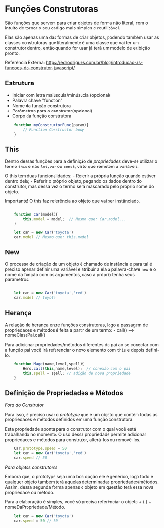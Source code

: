 # Funções Construtoras

São funções que servem para criar objetos de forma não literal, com o intuito de tornar o seu código mais simples e reutilizável.

Elas são apenas uma das formas de criar objetos, podendo também usar as classes construtoras que literalmente é uma classe que vai ter um construtor dentro, então quando for usar já terá um modelo de exibição pronto.

Referência Externa: https://edrodrigues.com.br/blog/introducao-as-funcoes-do-construtor-javascript/

## Estrutura

- Iniciar com letra maiúscula/minúsucla (opcional)
- Palavra chave "function"
- Nome da função construtora
- Parâmetros para o construtor(opcional)
- Corpo da função construtora

```js
    function myConstructorFunc(param){
        // Function Constructor body
    }
```

## This

Dentro dessas funções para a definição de _propriedades_ deve-se utilizar o termo `this` e não `let,var` ou `const`, visto que remetem a variáveis.

O this tem duas funcionalidades:
    - Referir a própria função quando estiver dentro dela;
    - Referir o próprio objeto, pegando os dados dentro do construtor, mas dessa vez o termo será mascarado pelo próprio nome do objeto.

Importante! O this faz referência ao objeto que vai ser instânciado.

```js

    function Car(model){
        this.model = model;  // Mesmo que: Car.model...
    }

    let car = new Car('toyota')
    car.model // Mesmo que: this.model

```

## New

O processo de criação de um objeto é chamado de instância e para tal é preciso apenar definir uma variável e atribuir a ela a palavra-chave `new` e o nome da função com os argumentos, caso a própria tenha seus parâmetros.

```js

    let car = new Car('toyota','red')
    car.model // toyota

```

## Herança

A relação de herança entre funções construtoras, logo a passagem de propriedades e métodos é feita a partir de um termo:
    - call() --> nomeClassPai.call()

Para adicionar propriedades/métodos diferentes do pai ao se conectar com a função pai você irá referenciar o novo elemento com `this` e depois defini-lo.

```js
    function Mage(name,level,spell){
        Hero.call(this,name,level);  // conexão com o pai
        this.spell = spell; // adição de nova propriedade
    }
```

## Definição de Propriedades e Métodos 

_Fora do Construtor_

Para isso, é preciso usar o _prototype_ que é um objeto que contém todas as propriedades e métodos definidos em uma função construtora.

Esta propriedade aponta para o construtor com o qual você está trabalhando no momento. O uso dessa propriedade permite adicionar propriedades e métodos para construtor, alterá-los ou removê-los.

```js
    Car.prototype.speed = 50
    let car = new Car('toyota','red')
    car.speed // 50
```

_Para objetos construtores_

Embora que, o prototype seja uma boa opção ele é genérico, logo todo e qualquer objeto também terá aquelas determinadas propriedades/métodos. Assim, dessa segunda forma apenas o objeto em questão terá essa nova propriedade ou método.

Para a elaboração é simples, você só precisa referênciar o objeto + (.) + nomeDaPropriedade/Método.

```js
    let car = new Car('toyota')
    car.speed = 50 // 50
```